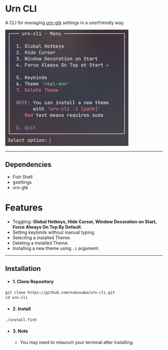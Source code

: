 # Urn CLI
A CLI for managing [urn-gtk](https://github.com/paoloose/urn) settings in a userfriendly way.

![](readme-assets/menu-screenshot.png)

---

## Dependencies
- Fish Shell
- gsettings
- urn-gtk

# Features
- Toggling: **Global Hotkeys, Hide Cursor, Window Decoration on Start, Force Always On Top By Default**.
- Setting keybinds without manual typing.
- Selecting a installed Theme.
- Deleting a installed Theme.
- Installing a new theme using `-i` argument.

---

## Installation
- #### 1. Clone Repository
```
git clone https://github.com/nukusaba/urn-cli.git
cd urn-cli
```
- #### 2. Install
```
./install.fish
```

- #### 3. Note
  - You may need to relaunch your terminal after installing.
